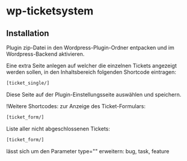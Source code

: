 wp-ticketsystem
===============

Installation
------------
Plugin zip-Datei in den Wordpress-Plugin-Ordner entpacken und im Wordpress-Backend aktivieren.

Eine extra Seite anlegen auf welcher die einzelnen Tickets angezeigt werden sollen, in den Inhaltsbereich folgenden Shortcode eintragen:
```html
[ticket_single/]
```
Diese Seite auf der Plugin-Einstellungsseite auswählen und speichern.

!Weitere Shortcodes:
zur Anzeige des Ticket-Formulars:
```html
[ticket_form/]
```

Liste aller nicht abgeschlossenen Tickets:
```html
[ticket_form/]
```
lässt sich um den Parameter type="" erweitern: bug, task, feature
